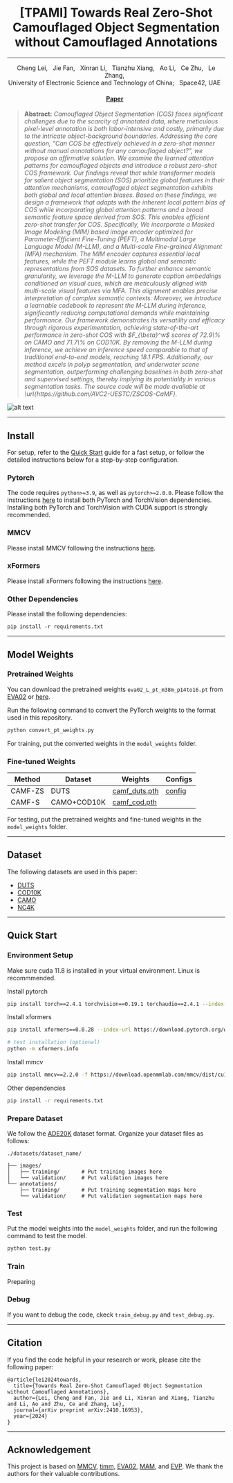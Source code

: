 <h1 align="center">[TPAMI] Towards Real Zero-Shot Camouflaged Object Segmentation without Camouflaged Annotations</h1>

<div align="center">
  <hr>
  Cheng Lei, &nbsp;
  Jie Fan, &nbsp;
  Xinran Li, &nbsp;
  Tianzhu Xiang, &nbsp;
  Ao Li, &nbsp;
  Ce Zhu, &nbsp;
  Le Zhang, &nbsp;
  <br>
    University of Electronic Science and Technology of China; &nbsp;
    Space42, UAE &nbsp;

  <h4>
    <a href="https://arxiv.org/abs/2410.16953">Paper</a> &nbsp; 
  </h4>
</div>

<blockquote>
<b>Abstract:</b> <i> Camouflaged Object Segmentation (COS) faces significant challenges due to the scarcity of annotated data, where meticulous pixel-level annotation is both labor-intensive and costly, primarily due to the intricate object-background boundaries. Addressing the core question, "Can COS be effectively achieved in a zero-shot manner without manual annotations for any camouflaged object?", we propose an affirmative solution. We examine the learned attention patterns for camouflaged objects and introduce a robust zero-shot COS framework. Our findings reveal that while transformer models for salient object segmentation (SOS) prioritize global features in their attention mechanisms, camouflaged object segmentation exhibits both global and local attention biases. Based on these findings, we design a framework that adapts with the inherent local pattern bias of COS while incorporating global attention patterns and a broad semantic feature space derived from SOS. This enables efficient zero-shot transfer for COS. Specifically, We incorporate a Masked Image Modeling (MIM) based image encoder optimized for Parameter-Efficient Fine-Tuning (PEFT), a Multimodal Large Language Model (M-LLM), and a Multi-scale Fine-grained Alignment (MFA) mechanism. The MIM encoder captures essential local features, while the PEFT module learns global and semantic representations from SOS datasets. To further enhance semantic granularity, we leverage the M-LLM to generate caption embeddings conditioned on visual cues, which are meticulously aligned with multi-scale visual features via MFA. This alignment enables precise interpretation of complex semantic contexts. Moreover, we introduce a learnable codebook to represent the M-LLM during inference, significantly reducing computational demands while maintaining performance. Our framework demonstrates its versatility and efficacy through rigorous experimentation, achieving state-of-the-art performance in zero-shot COS with $F_{\beta}^w$ scores of 72.9\% on CAMO and 71.7\% on COD10K. By removing the M-LLM during inference, we achieve an inference speed comparable to that of traditional end-to-end models, reaching 18.1 FPS. Additionally, our method excels in polyp segmentation, and underwater scene segmentation, outperforming challenging baselines in both zero-shot and supervised settings, thereby implying its potentiality in various segmentation tasks. The source code will be made available at \url{https://github.com/AVC2-UESTC/ZSCOS-CaMF}.</i>
</blockquote>

<!-- <p align="center">
  <img width="1000" src="figs/framework.png">
</p> -->


![alt text](./assets/fig1.png)


---


## Install

For setup, refer to the [Quick Start](#quick-start) guide for a fast setup, or follow the detailed instructions below for a step-by-step configuration.

### Pytorch

The code requires `python>=3.9`, as well as `pytorch>=2.0.0`. Please follow the instructions [here](https://pytorch.org/get-started/locally/) to install both PyTorch and TorchVision dependencies. Installing both PyTorch and TorchVision with CUDA support is strongly recommended.

### MMCV

Please install MMCV following the instructions [here](https://github.com/open-mmlab/mmcv/tree/master).

### xFormers

Please install xFormers following the instructions [here](https://github.com/facebookresearch/xformers/tree/main).


### Other Dependencies

Please install the following dependencies:

```
pip install -r requirements.txt
```

---

## Model Weights

### Pretrained Weights

You can download the pretrained weights `eva02_L_pt_m38m_p14to16.pt` from [EVA02](https://github.com/baaivision/EVA/tree/master/EVA-02) or [here](https://huggingface.co/Yuxin-CV/EVA-02/blob/main/eva02/pt/eva02_L_pt_m38m_p14to16.pt).

Run the following command to convert the PyTorch weights to the format used in this repository.

```sh
python convert_pt_weights.py 
```

For training, put the converted weights in the `model_weights` folder.



### Fine-tuned Weights

| Method | Dataset    | Weights | Configs |
| --- | --- | --- | --- |
| CAMF-ZS | DUTS    | [camf_duts.pth](https://github.com/AVC2-UESTC/ZSCOS-CaMF/releases/download/weights/camf_duts.pth) | [config](./configs/CAMF/config_CAMF_fgseg_test.py) |
| CAMF-S | CAMO+COD10K    | [camf_cod.pth](https://github.com/AVC2-UESTC/ZSCOS-CaMF/releases/download/weights/camf_cod.pth) |  |


For testing, put the pretrained weights and fine-tuned weights in the `model_weights` folder.



---

## Dataset

The following datasets are used in this paper:
- [DUTS](https://saliencydetection.net/duts/#orgf319326)
- [COD10K](https://github.com/DengPingFan/SINet/)
- [CAMO](https://drive.google.com/drive/folders/1h-OqZdwkuPhBvGcVAwmh0f1NGqlH_4B6)
- [NC4K](https://github.com/JingZhang617/COD-Rank-Localize-and-Segment)

---

## Quick Start

### Environment Setup

Make sure cuda 11.8 is installed in your virtual environment. Linux is recommmended.

Install pytorch

```sh
pip install torch==2.4.1 torchvision==0.19.1 torchaudio==2.4.1 --index-url https://download.pytorch.org/whl/cu118
```

Install xformers

```sh
pip install xformers==0.0.28 --index-url https://download.pytorch.org/whl/cu118

# test installation (optional)
python -m xformers.info
```

Install mmcv

```sh
pip install mmcv==2.2.0 -f https://download.openmmlab.com/mmcv/dist/cu118/torch2.4/index.html
```

Other dependencies

```sh
pip install -r requirements.txt
```

### Prepare Dataset

We follow the [ADE20K](https://github.com/CSAILVision/semantic-segmentation-pytorch) dataset format. Organize your dataset files as follows:

```
./datasets/dataset_name/

├── images/
│   ├── training/       # Put training images here
│   └── validation/     # Put validation images here
└── annotations/
    ├── training/       # Put training segmentation maps here 
    └── validation/     # Put validation segmentation maps here 
```

### Test

Put the model weights into the `model_weights` folder, and run the following command to test the model. 

```sh
python test.py

```

### Train

Preparing


### Debug

If you want to debug the code, ckeck `train_debug.py` and `test_debug.py`.





---

## Citation

If you find the code helpful in your research or work, please cite the following paper:

```
@article{lei2024towards,
  title={Towards Real Zero-Shot Camouflaged Object Segmentation without Camouflaged Annotations},
  author={Lei, Cheng and Fan, Jie and Li, Xinran and Xiang, Tianzhu and Li, Ao and Zhu, Ce and Zhang, Le},
  journal={arXiv preprint arXiv:2410.16953},
  year={2024}
}
```


---

## Acknowledgement

This project is based on [MMCV](https://github.com/open-mmlab/mmcv), [timm](https://github.com/huggingface/pytorch-image-models), [EVA02](https://github.com/baaivision/EVA/tree/master/EVA-02), [MAM](https://github.com/jxhe/unify-parameter-efficient-tuning), and [EVP](https://github.com/NiFangBaAGe/Explicit-Visual-Prompt). We thank the authors for their valuable contributions.
